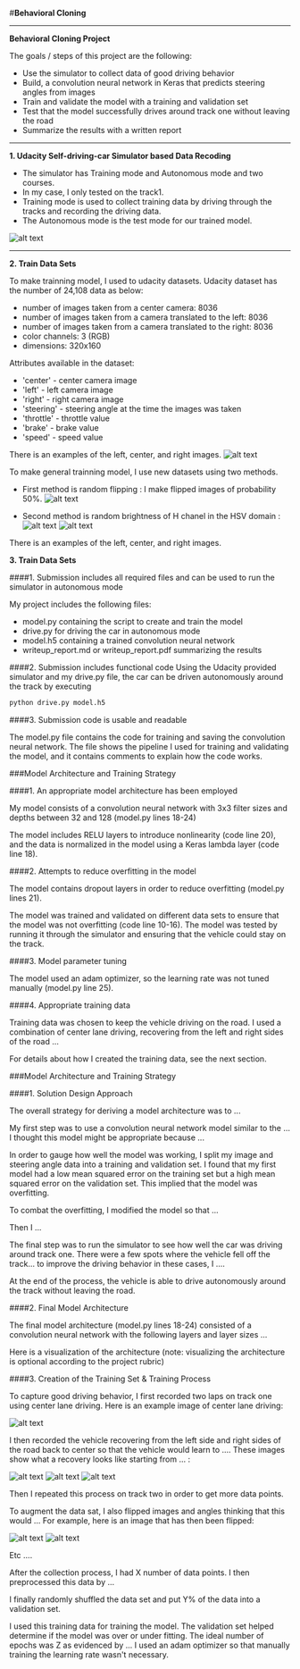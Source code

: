 #**Behavioral Cloning** 

---

**Behavioral Cloning Project**

The goals / steps of this project are the following:
* Use the simulator to collect data of good driving behavior
* Build, a convolution neural network in Keras that predicts steering angles from images
* Train and validate the model with a training and validation set
* Test that the model successfully drives around track one without leaving the road
* Summarize the results with a written report


[//]: # (Image References)

[image1]: ./results/Simulator.png "Self Driving Car Simulator"
[image2]: ./results/loadimages.png "Load Images"
[image3]: ./results/HSVimage.png "Convert HSV Image"
[image4]: ./results/random_brightness.png "Generated New Bright Images"
[image5]: ./results/fliped_Image.png "Flipped Image"
[image6]: ./results/Cropimage.png "Croped Image (ROI)"
[image7]: ./results/Steering_Angle_Distribution.png "Steering Angle Distribution"
[image8]: ./results/nvidia_network.png "Nvidia Network"
[image9]: ./results/MyModel.png "My Implemented Nvidia Network"
[image10]: ./results/Loss_of_training_and_validation.png "Loss of training and validation"

---

<b>1. Udacity Self-driving-car Simulator based Data Recoding</b>
* The simulator has Training mode and Autonomous mode and two courses. 
* In my case, I only tested on the track1.
* Training mode is used to collect training data by driving through the tracks and recording the driving data. 
* The Autonomous mode is the test mode for our trained model.

![alt text][image1]

---

<b>2. Train Data Sets</b>

To make trainning model, I used to udacity datasets. Udacity dataset has the number of 24,108 data as below:
* number of images taken from a center camera: 8036
* number of images taken from a camera translated to the left: 8036
* number of images taken from a camera translated to the right: 8036
* color channels: 3 (RGB)
* dimensions: 320x160

Attributes available in the dataset:
* 'center' - center camera image
* 'left' - left camera image
* 'right' - right camera image
* 'steering' - steering angle at the time the images was taken
* 'throttle' - throttle value
* 'brake' - brake value
* 'speed' - speed value

There is an examples of the left, center, and right images.
![alt text][image2]

To make general trainning model, I use new datasets using two methods.

* First method is random flipping : I make flipped images of probability 50%.
 ![alt text][image5]
 
* Second method is random brightness of H chanel in the HSV domain : 
 ![alt text][image3]
 ![alt text][image4]

There is an examples of the left, center, and right images.

<b>3. Train Data Sets</b>


####1. Submission includes all required files and can be used to run the simulator in autonomous mode

My project includes the following files:
* model.py containing the script to create and train the model
* drive.py for driving the car in autonomous mode
* model.h5 containing a trained convolution neural network 
* writeup_report.md or writeup_report.pdf summarizing the results

####2. Submission includes functional code
Using the Udacity provided simulator and my drive.py file, the car can be driven autonomously around the track by executing 
```sh
python drive.py model.h5
```

####3. Submission code is usable and readable

The model.py file contains the code for training and saving the convolution neural network. The file shows the pipeline I used for training and validating the model, and it contains comments to explain how the code works.

###Model Architecture and Training Strategy

####1. An appropriate model architecture has been employed

My model consists of a convolution neural network with 3x3 filter sizes and depths between 32 and 128 (model.py lines 18-24) 

The model includes RELU layers to introduce nonlinearity (code line 20), and the data is normalized in the model using a Keras lambda layer (code line 18). 

####2. Attempts to reduce overfitting in the model

The model contains dropout layers in order to reduce overfitting (model.py lines 21). 

The model was trained and validated on different data sets to ensure that the model was not overfitting (code line 10-16). The model was tested by running it through the simulator and ensuring that the vehicle could stay on the track.

####3. Model parameter tuning

The model used an adam optimizer, so the learning rate was not tuned manually (model.py line 25).

####4. Appropriate training data

Training data was chosen to keep the vehicle driving on the road. I used a combination of center lane driving, recovering from the left and right sides of the road ... 

For details about how I created the training data, see the next section. 

###Model Architecture and Training Strategy

####1. Solution Design Approach

The overall strategy for deriving a model architecture was to ...

My first step was to use a convolution neural network model similar to the ... I thought this model might be appropriate because ...

In order to gauge how well the model was working, I split my image and steering angle data into a training and validation set. I found that my first model had a low mean squared error on the training set but a high mean squared error on the validation set. This implied that the model was overfitting. 

To combat the overfitting, I modified the model so that ...

Then I ... 

The final step was to run the simulator to see how well the car was driving around track one. There were a few spots where the vehicle fell off the track... to improve the driving behavior in these cases, I ....

At the end of the process, the vehicle is able to drive autonomously around the track without leaving the road.

####2. Final Model Architecture

The final model architecture (model.py lines 18-24) consisted of a convolution neural network with the following layers and layer sizes ...

Here is a visualization of the architecture (note: visualizing the architecture is optional according to the project rubric)



####3. Creation of the Training Set & Training Process

To capture good driving behavior, I first recorded two laps on track one using center lane driving. Here is an example image of center lane driving:

![alt text][image2]

I then recorded the vehicle recovering from the left side and right sides of the road back to center so that the vehicle would learn to .... These images show what a recovery looks like starting from ... :

![alt text][image3]
![alt text][image4]
![alt text][image5]

Then I repeated this process on track two in order to get more data points.

To augment the data sat, I also flipped images and angles thinking that this would ... For example, here is an image that has then been flipped:

![alt text][image6]
![alt text][image7]

Etc ....

After the collection process, I had X number of data points. I then preprocessed this data by ...


I finally randomly shuffled the data set and put Y% of the data into a validation set. 

I used this training data for training the model. The validation set helped determine if the model was over or under fitting. The ideal number of epochs was Z as evidenced by ... I used an adam optimizer so that manually training the learning rate wasn't necessary.
